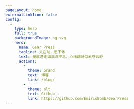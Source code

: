 ```yaml
---
pageLayout: home
externalLinkIcon: false
config:
  -
    type: hero
    full: true
    backgroundImage: bg.svg
    hero:
      name: Gear Press
      tagline: 文在动，思不休
      text: 墨痕游走如溪流不息，心绪翩跹似云卷云舒
      actions:
        -
          theme: brand
          text: 博客
          link: /blog/
        -
          theme: alt
          text: Github →
          link: https://github.com/EmirioBomb/GearPress
---
```

